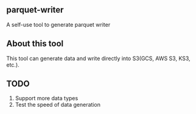 ## parquet-writer
A self-use tool to generate parquet writer

## About this tool
This tool can generate data and write directly into S3(GCS, AWS S3, KS3, etc.).

## TODO
1. Support more data types
2. Test the speed of data generation